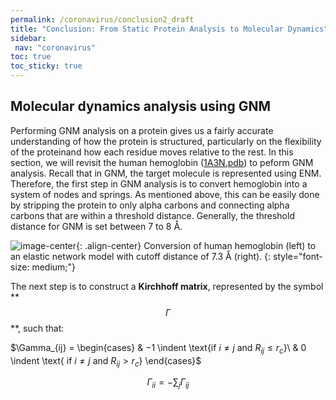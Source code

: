 ```yaml
---
permalink: /coronavirus/conclusion2_draft
title: "Conclusion: From Static Protein Analysis to Molecular Dynamics"
sidebar:
 nav: "coronavirus"
toc: true
toc_sticky: true
---
```


<!--
The following parts come directly after "Modeling protein bonds using tiny springs", before the tutorial.
-->

## Molecular dynamics analysis using GNM

Performing GNM analysis on a protein gives us a fairly accurate understanding of how the protein is structured, particularly on the flexibility of the proteinand how each residue moves relative to the rest. In this section, we will revisit the human hemoglobin (<a href="https://www.rcsb.org/structure/1a3n" target="_blank">1A3N.pdb</a>) to peform GNM analysis. Recall that in GNM, the target molecule is represented using ENM. Therefore, the first step in GNM analysis is to convert hemoglobin into a system of nodes and springs. As mentioned above, this can be easily done by stripping the protein to only alpha carbons and connecting alpha carbons that are within a threshold distance. Generally, the threshold distance for GNM is set between 7 to 8 Å.

<!--
Study by Kundu et al. showing that 7.3 Å being the optimal cutoff across a set of 113 proteins.
-->

![image-center](../assets/images/hemoglobin_enm.png){: .align-center}
Conversion of human hemoglobin (left) to an elastic network model with cutoff distance of 7.3 Å (right).
{: style="font-size: medium;"}

The next step is to construct a **Kirchhoff matrix**, represented by the symbol ** $$ \Gamma $$ **, such that:

$\Gamma_{ij} = \begin{cases} & $-1$ \indent \text{if $i \neq j$ and $R_{ij} \leq r_c$}\\ &  0 \indent \text{ if $i \neq j$ and $R_{ij} > r_c$} \end{cases}$

$$ \Gamma_{ii} = -\sum_j \Gamma_{ij} $$

<!--

<a href="https://www.codecogs.com/eqnedit.php?latex=\inline&space;\Gamma_{ij}&space;=&space;\begin{cases}&space;&&space;$-1$&space;\indent&space;\text{if&space;$i&space;\neq&space;j$&space;and&space;$R_{ij}&space;\leq&space;r_c$}\\&space;&&space;0&space;\indent&space;\text{&space;if&space;$i&space;\neq&space;j$&space;and&space;$R_{ij}&space;>&space;r_c$}&space;\end{cases}" target="_blank"><img src="https://latex.codecogs.com/gif.latex?\inline&space;\Gamma_{ij}&space;=&space;\begin{cases}&space;&&space;$-1$&space;\indent&space;\text{if&space;$i&space;\neq&space;j$&space;and&space;$R_{ij}&space;\leq&space;r_c$}\\&space;&&space;0&space;\indent&space;\text{&space;if&space;$i&space;\neq&space;j$&space;and&space;$R_{ij}&space;>&space;r_c$}&space;\end{cases}" title="\Gamma_{ij} = \begin{cases} & $-1$ \indent \text{if $i \neq j$ and $R_{ij} \leq r_c$}\\ & 0 \indent \text{ if $i \neq j$ and $R_{ij} > r_c$} \end{cases}" /></a>

<a href="https://www.codecogs.com/eqnedit.php?latex=\inline&space;\Gamma_{ii}&space;=&space;-\sum_j&space;\Gamma_{ij}" target="_blank"><img src="https://latex.codecogs.com/gif.latex?\inline&space;\Gamma_{ii}&space;=&space;-\sum_j&space;\Gamma_{ij}" title="\Gamma_{ii} = -\sum_j \Gamma_{ij}" /></a>
-->
